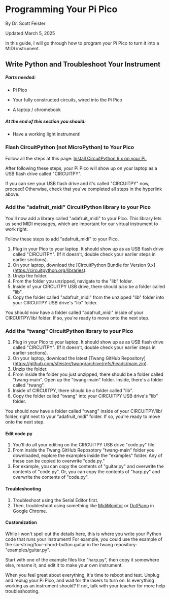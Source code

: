 # Programming Your Pi Pico

By Dr. Scott Feister

Updated March 5, 2025

In this guide, I will go through how to program your Pi Pico to turn it into a MIDI instrument.

## Write Python and Troubleshoot Your Instrument

##### Parts needed:

* Pi Pico

* Your fully constructed circuits, wired into the Pi Pico

* A laptop / chromebook

##### At the end of this section you should:

* Have a working light instrument!


### Flash CircuitPython (not MicroPython) to Your Pico

Follow all the steps at this page: [Install CircuitPython 9.x on your Pi.](https://learn.adafruit.com/getting-started-with-raspberry-pi-pico-circuitpython/circuitpython)
 
After following these steps, your Pi Pico will show up on your laptop as a USB flash drive called "CIRCUITPY".

If you can see your USB flash drive and it's called "CIRCUITPY" now, proceed! Otherwise, check that you've completed all steps in the hyperlink above.

### Add the "adafruit_midi" CircuitPython library to your Pico

You'll now add a library called "adafruit_midi" to your Pico. This library lets us send MIDI messages, which are important for our virtual instrument to work right.

Follow these steps to add "adafruit_midi" to your Pico.
1. Plug in your Pico to your laptop. It should show up as as USB flash drive called "CIRCUITPY". (If it doesn't, double check your earlier steps in earlier sections).
1. On your laptop, download the [CircuitPython Bundle for Version 9.x] (https://circuitpython.org/libraries).
1. Unzip the folder.
1. From the folder you unzipped, navigate to the "lib" folder.
1. Inside of your CIRCUITPY USB drive, there should *also* be a folder called "lib". 
1. Copy the folder called "adafruit_midi" from the unzipped "lib" folder into your CIRCUITPY USB drive's "lib" folder.

You should now have a folder called "adafruit_midi" inside of your CIRCUITPY/lib/ folder. If so, you're ready to move onto the next step.

### Add the "twang" CircuitPython library to your Pico

1. Plug in your Pico to your laptop. It should show up as as USB flash drive called "CIRCUITPY". (If it doesn't, double check your earlier steps in earlier sections).
1. On your laptop, download the latest [Twang GitHub Repository] (https://github.com/sfeister/twang/archive/refs/heads/main.zip).
1. Unzip the folder.
1. From inside the folder you just unzipped, there should be a folder called "twang-main". Open up the "twang-main" folder. Inside, there's a folder called "twang".
1. Inside of CIRCUITPY, there should be a folder called "lib". 
1. Copy the folder called "twang" into your CIRCUITPY USB drive's "lib" folder.

You should now have a folder called "twang" inside of your CIRCUITPY/lib/ folder, right next to your "adafruit_midi" folder. If so, you're ready to move onto the next step.

#### Edit code.py

1. You'll do all your editing on the CIRCUITPY USB drive "code.py" file.
1. From inside the Twang GitHub Reposotory "twang-main" folder you downloaded, explore the examples inside the "examples" folder. Any of these can be copied to overwrite "code.py."
1. For example, you can copy the contents of "guitar.py" and overwrite the contents of "code.py". Or, you can copy the contents of "harp.py" and overwrite the contents of "code.py".

#### Troubleshooting
1. Troubleshoot using the Serial Editor first.
2. Then, troubleshoot using something like [MidiMonitor](https://www.midimonitor.com/) or [DotPiano](https://dotpiano.com/) in Google Chrome.




#### Customization
While I won't spell out the details here, this is where you write your Python code that runs your instrument! For example, you could use the example of the six-string/four-chord-button guitar in the twang repository: "examples/guitar.py".

Start with one of the example files like "harp.py", then copy it somewhere else, rename it, and edit it to make your own instrument.

When you feel great about everything, it's time to reboot and test. Unplug and replug your Pi Pico, and wait for the lasers to turn on. Is everything working as an instrument should? If not, talk with your teacher for more help troubleshooting.